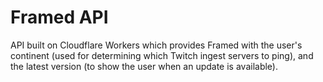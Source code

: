 # Framed API

API built on Cloudflare Workers which provides Framed with the user's continent (used for determining which Twitch ingest servers to ping), and the latest version (to show the user when an update is available).